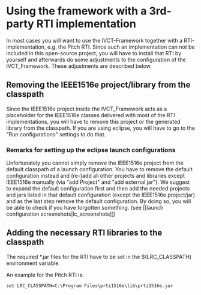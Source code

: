 # Using the framework with a 3rd-party RTI implementation
In most cases you will want to use the IVCT-Framework together with a RTI-implementation, e.g. the Pitch RTI.
Since such an implementation can not be included in this open-source project, you will have to install that RTI by yourself and afterwards do some adjustments to the configuration of the IVCT_Framework.
These adjustments are described below.

## Removing the IEEE1516e project/library from the classpath
Since the IEEE1516e project inside the IVCT_Framework acts as a placeholder for the IEEE1516e classes delivered with most of the RTI implementations, you will have to remove this project or the generated library from the classpath.
If you are using eclipse, you will have to go to the "Run configurations" settings to do that.

### Remarks for setting up the eclipse launch configurations

Unfortunately you cannot simply remove the IEEE1516e project from the default classpath of a launch configuration. You have to remove the default configuration instead and (re-)add all other projects and libraries except IEEE1516e manually (via "add Project" and "add external jar"). We suggest to expand the default configuration first and then add the needed projects and jars listed in that default configuration (except the IEEE1516e project/jar) and as the last step remove the default configuration. By doing so, you will be able to check if you have forgotten something.
(see [[launch configuration screenshots|lc_screenshots]])

## Adding the necessary RTI libraries to the classpath
The required *.jar files for the RTI have to be set in the $(LRC_CLASSPATH) environment variable.

An example for the Pitch RTI is:

    set LRC_CLASSPATH=C:\Program Files\prti1516e\lib\prti1516e.jar
